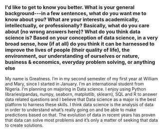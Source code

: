 


### I'd like to get to know you better. What is your general background---in a few sentences, what do you want me to know about you? What are your interests academically, intellectually, or professionally? Basically, what do you care about (no wrong answers here)? What do you think data science is? Based on your conception of data science, in a very broad sense, how (if at all) do you think it can be harnessed to improve the lives of people (their quality of life), the environment, our understanding of ourselves or nature, business & economics, everyday problem solving, or anything else

My name is Greatness. I’m in my second semester of my first year at William and Mary, since I started in January. I’m an international student from Nigeria. I’m planning on majoring in Data science. I enjoy using Python libraries(pandas, numpy, seaborn, matplotlib, sklearn), SQL and R to answer data related questions and I believe that Data science as a major is the best platform to harness these skills. I think data science is the analysis of data in order to understand what’s really going on and be able to make predictions based on that. The evolution of data in recent years has proven that data can solve most problems and it’s only a matter of seeking that data to create solutions.


